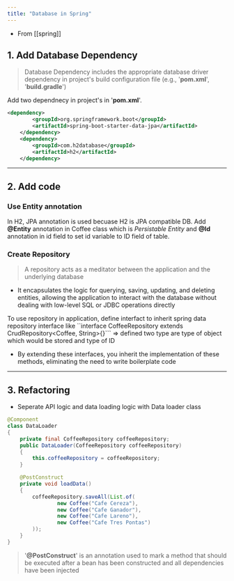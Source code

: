 ```yaml
---
title: "Database in Spring"
---
```


- From [[spring]]

## 1. Add Database Dependency
> Database Dependency includes the appropriate database driver dependency in project's build configuration file (e.g., '**pom.xml**', '**build.gradle**')

Add two dependnecy in project's <dependencies> in '**pom.xml**'.

```xml
<dependency>
        <groupId>org.springframework.boot</groupId>
        <artifactId>spring-boot-starter-data-jpa</artifactId>
    </dependency>
    <dependency>
        <groupId>com.h2database</groupId>
        <artifactId>h2</artifactId>
    </dependency>
```

<hr>

## 2. Add code

### Use Entity annotation
In H2, JPA annotation is used becuase H2 is JPA compatible DB. Add **@Entity** annotation in Coffee class which is *Persistable Entity* and **@Id** annotation in id field to set id variable to ID field of table.

### Create Repository
> A repository acts as a meditator between the application and the underlying database
- It encapsulates the logic for querying, saving, updating, and deleting entities, allowing the application to interact with the database without dealing with low-level SQL or JDBC operations directly

To use repository in application, define interfact to inherit spring data repository interface like ``interface CoffeeRepository extends CrudRepository<Coffee, String>{}```
=> defined two type are type of object which would be stored and type of ID

- By extending these interfaces, you inherit the implementation of these methods, eliminating the need to write boilerplate code

<hr>

## 3. Refactoring
- Seperate API logic and data loading logic with Data loader class

```java
@Component
class DataLoader
{
    private final CoffeeRepository coffeeRepository;
    public DataLoader(CoffeeRepository coffeeRepository)
    {
        this.coffeeRepository = coffeeRepository;
    }

    @PostConstruct
    private void loadData()
    {
        coffeeRepository.saveAll(List.of(
                new Coffee("Cafe Cereza"),
                new Coffee("Cafe Ganador"),
                new Coffee("Cafe Lareno"),
                new Coffee("Cafe Tres Pontas")
        ));
    }
}
```

> '**@PostConstruct**' is an annotation used to mark a method that should be executed after a bean has been constructed and all dependencies have been injected